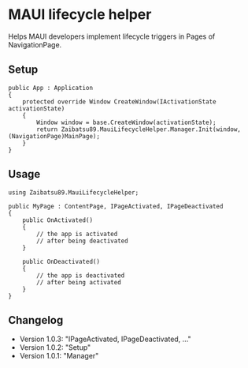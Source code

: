# MAUI lifecycle helper
Helps MAUI developers implement lifecycle triggers in Pages of NavigationPage.

## Setup
```
public App : Application
{
    protected override Window CreateWindow(IActivationState activationState)
    {
        Window window = base.CreateWindow(activationState);
        return Zaibatsu89.MauiLifecycleHelper.Manager.Init(window, (NavigationPage)MainPage);
    }
}
```

## Usage
```
using Zaibatsu89.MauiLifecycleHelper;

public MyPage : ContentPage, IPageActivated, IPageDeactivated
{
    public OnActivated()
    {
        // the app is activated
        // after being deactivated
    }

    public OnDeactivated()
    {
        // the app is deactivated
        // after being activated
    }
}
```

## Changelog
- Version 1.0.3: "IPageActivated, IPageDeactivated, ..."
- Version 1.0.2: "Setup"
- Version 1.0.1: "Manager"